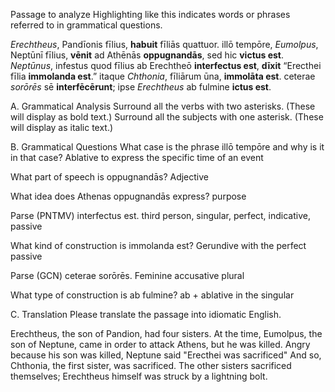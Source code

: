 Passage to analyze
Highlighting like this indicates words or phrases referred to in grammatical questions.

*Erechtheus*, Pandīonis fīlius, **habuit** fīliās quattuor. 
illō tempōre, *Eumolpus*, Neptūnī fīlius, **vēnit** ad Athēnās **oppugnandās**, sed hic **victus est**. 
*Neptūnus*, infestus quod fīlius ab Erechtheō **interfectus est**, **dīxit** “Erecthei fīlia **immolanda est**.” 
itaque *Chthonia*, fīliārum ūna, **immolāta est**. 
ceterae *sorōrēs* sē **interfēcērunt**; ipse *Erechtheus* ab fulmine **ictus est**.

A. Grammatical Analysis
Surround all the verbs with two asterisks. (These will display as bold text.) Surround all the subjects with one asterisk. (These will display as italic text.)

B. Grammatical Questions
What case is the phrase illō tempōre and why is it in that case?
Ablative to express the specific time of an event

What part of speech is oppugnandās?
Adjective

What idea does Athenas oppugnandās express?
purpose

Parse (PNTMV) interfectus est.
third person, singular, perfect, indicative, passive

What kind of construction is immolanda est?
Gerundive with the perfect passive

Parse (GCN) ceterae sorōrēs.
Feminine accusative plural

What type of construction is ab fulmine?
ab + ablative in the singular


C. Translation
Please translate the passage into idiomatic English.

Erechtheus, the son of Pandion, had four sisters. 
At the time, Eumolpus, the son of Neptune, came in order to attack Athens, but he was killed. 
Angry because his son was killed, Neptune said "Erecthei was sacrificed"
And so, Chthonia, the first sister, was sacrificed. 
The other sisters sacrificed themselves; Erechtheus himself was struck by a lightning bolt. 
